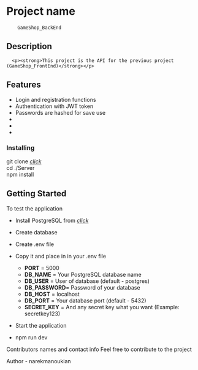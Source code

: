 # Project name
        GameShop_BackEnd
## Description

      <p><strong>This project is the API for the previous project (GameShop_FrontEnd)</strong></p>

## Features

* Login and registration functions
* Authentication with JWT token
* Passwords are hashed for save use
* 
* 
* 

### Installing

git clone <a href = "https://github.com/narekmanoukian/GameShop_BackEnd.git">*click*<a/><br>
cd ./Server<br>
npm install<br>


## Getting Started

To test the application

* Install PostgreSQL from <a href = "https://www.postgresql.org">*click*</a>
* Create database 
* Create .env file


* Copy it and place in in your .env file
    * <strong>PORT</strong> = 5000
    * <strong>DB_NAME</strong> = Your PostgreSQL database name
    * <strong>DB_USER</strong> = User of database (default - postgres)
    * <strong>DB_PASSWORD</strong>=  Password of your database 
    * <strong>DB_HOST</strong> = localhost
    * <strong>DB_PORT</strong> = Your database port (default - 5432)
    * <strong>SECRET_KEY</strong> = And any secret key what you want (Example: secretkey123)


* Start the application
 * npm run dev


Contributors names and contact info
Feel free to contribute to the project

Author - narekmanoukian